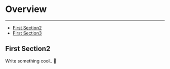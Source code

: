 # Overview

---

- [First Section2](#section-1)
- [First Section3](#section-1)

<a name="section-1"></a>
## First Section2

Write something cool.. 🦊